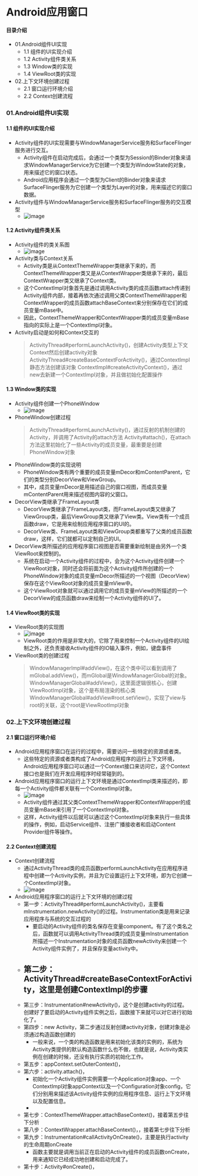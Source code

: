 # Android应用窗口
#### 目录介绍
- 01.Android组件UI实现
    - 1.1 组件的UI实现介绍
    - 1.2 Activity组件类关系
    - 1.3 Window类的实现
    - 1.4 ViewRoot类的实现
- 02.上下文环境创建过程
    - 2.1 窗口运行环境介绍
    - 2.2 Context创建流程



### 01.Android组件UI实现
#### 1.1 组件的UI实现介绍
- Activity组件的UI实现需要与WindowManagerService服务和SurfaceFlinger服务进行交互。
    - Activity组件在启动完成后，会通过一个类型为Session的Binder对象来请求WindowManagerService为它创建一个类型为WindowState的对象，用来描述它的窗口状态。
    - Android应用程序会通过一个类型为Client的Binder对象来请求SurfaceFlinger服务为它创建一个类型为Layer的对象，用来描述它的窗口数据。
- Activity组件与WindowManagerService服务和SurfaceFlinger服务的交互模型
    - ![image](https://img-blog.csdnimg.cn/15f1dd26c6604b2086fbc5709e8ad913.png)



#### 1.2 Activity组件类关系
- Activity组件的类关系图
    - ![image](https://img-blog.csdnimg.cn/6d7a25acd0d44157b2d177fb3616ec53.png)
- Activity类与Context关系
    - Activity类是从ContextThemeWrapper类继承下来的，而ContextThemeWrapper类又是从ContextWrapper类继承下来的，最后ContextWrapper类又继承了Context类。
    - 这个ContextImpl对象首先是通过调用Activity类的成员函数attach传递到Activity组件内部，接着再依次通过调用父类ContextThemeWrapper和ContextWrapper的成员函数attachBaseContext来分别保存在它们的成员变量mBase中。
    - 因此，ContextThemeWrapper和ContextWrapper类的成员变量mBase指向的实际上是一个ContextImpl对象。
- Activity启动是如何和Context交互的
    > ActivityThread#performLaunchActivity()，创建Activity类型上下文Context然后创建activity对象
    > ActivityThread#createBaseContextForActivity()，通过ContextImpl静态方法创建该对象
    > ContextImpl#createActivityContext()，通过new去新建一个ContextImpl对象，并且做初始化配置操作


#### 1.3 Window类的实现
- Activity组件创建一个PhoneWindow
    - ![image](https://img-blog.csdnimg.cn/6aedf6d232f04dee8012e8ff07ee8194.png)
- PhoneWindow创建过程
    > ActivityThread#performLaunchActivity()，通过反射的机制创建的Activity，并调用了Activity的attach方法
    > Activity#attach()，在attach方法这里初始化了一些Activity的成员变量，最重要是创建PhoneWindow对象
- PhoneWindow类的实现说明
    - PhoneWindow类有两个重要的成员变量mDecor和mContentParent，它们的类型分别DecorView和ViewGroup。
    - 其中，成员变量mDecor是用描述自己的窗口视图，而成员变量mContentParent用来描述视图内容的父窗口。
- DecorView类继承了FrameLayout类
    - DecorView类继承了FrameLayout类，而FrameLayout类又继承了ViewGroup类，最后ViewGroup类又继承了View类。View类有一个成员函数draw，它是用来绘制应用程序窗口的UI的。
    - DecorView类、FrameLayout类和ViewGroup类都重写了父类的成员函数draw，这样，它们就都可以定制自己的UI。
- DecorView类所描述的应用程序窗口视图是否需要重新绘制是由另外一个类ViewRoot来控制的。
    - 系统在启动一个Activity组件的过程中，会为这个Activity组件创建一个ViewRoot对象，同时还会将前面为这个Activity组件所创建的一个PhoneWindow对象的成员变量mDecor所描述的一个视图（DecorView）保存在这个ViewRoot对象的成员变量mView中。
    - 这个ViewRoot对象就可以通过调用它的成员变量mView的所描述的一个DecorView的成员函数draw来绘制一个Activity组件的UI了。



#### 1.4 ViewRoot类的实现
- ViewRoot类的实现图
    - ![image](https://img-blog.csdnimg.cn/08db5172602841529d8c5873660e324f.png)
    - ViewRoot类的作用是非常大的，它除了用来控制一个Activity组件的UI绘制之外，还负责接收Activity组件的IO输入事件，例如，键盘事件
- ViewRoot类的创建过程
    > WindowManagerImpl#addView()，在这个类中可以看到调用了mGlobal.addView()，而mGlobal是WindowManagerGlobal的对象。
    > WindowManagerGlobal#addView()，这里面逻辑很核心，创建ViewRootImpl对象，这个是布局渲染的核心类
    > WindowManagerGlobal#addView#root.setView()，实现了view与root的关联，这个root是ViewRootImpl对象



### 02.上下文环境创建过程
#### 2.1 窗口运行环境介绍
- Android应用程序窗口在运行的过程中，需要访问一些特定的资源或者类。
    - 这些特定的资源或者类构成了Android应用程序的运行上下文环境，Android应用程序窗口可以通过一个Context接口来访问它，这个Context接口也是我们在开发应用程序时经常碰到的。
- Android应用程序窗口的运行上下文环境是通过ContextImpl类来描述的，即每一个Activity组件都关联有一个ContextImpl对象。
    - ![image](https://img-blog.csdnimg.cn/f01624ded7b14201b870217fb5624d5e.png)
    - Activity组件通过其父类ContextThemeWrapper和ContextWrapper的成员变量mBase来引用了一个ContextImpl对象。
    - 这样，Activity组件以后就可以通过这个ContextImpl对象来执行一些具体的操作，例如，启动Service组件、注册广播接收者和启动Content Provider组件等操作。



#### 2.2 Context创建流程
- Context创建流程
    - 通过ActivityThread类的成员函数performLaunchActivity在应用程序进程中创建一个Activity实例，并且为它设置运行上下文环境，即为它创建一个ContextImpl对象。
    - ![image](https://img-blog.csdnimg.cn/31f9b74ee10644a4ac6ce2952d567c93.png)
- Android应用程序窗口的运行上下文环境的创建过程
    - 第一步：ActivityThread#performLaunchActivity()，主要看mInstrumentation.newActivity()的过程。Instrumentation类是用来记录应用程序与系统的交互过程的
        - 要启动的Activity组件的类名保存在变量component。有了这个类名之后，函数就可以调用ActivityThread类的成员变量mInstrumentation所描述一个Instrumentation对象的成员函数newActivity来创建一个Activity组件实例了，并且保存变量activity中。
    - 第二步：ActivityThread#createBaseContextForActivity，这里是创建ContextImpl的步骤
        - 
    - 第三步：Instrumentation#newActivity()，这个是创建activity的过程。创建好了要启动的Activity组件实例之后，函数接下来就可以对它进行初始化了。
    - 第四步：new Activity，第二步通过反射创建activity对象，创建对象是必须通过构造函数创建的
        - 一般来说，一个类的构造函数是用来初始化该类的实例的，系统为Activity类提供的默认构造函数什么也不做，也就是说，Activity类实例在创建的时候，还没有执行实质的初始化工作。
    - 第五步：appContext.setOuterContext()，
    - 第六步：activity.attach()，
        - 初始化一个Activity组件实例需要一个Application对象app、一个ContextImpl对象appContext以及一个Configuration对象config，它们分别用来描述该Activity组件实例的应用程序信息、运行上下文环境以及配置信息。
        - 
    - 第七步：ContextThemeWrapper.attachBaseContext()，接着第五步往下分析
    - 第八步：ContextWrapper.attachBaseContext()，，接着第七步往下分析
    - 第九步：Instrumentation#callActivityOnCreate()，主要是执行activity的生命周期onCreate
        - 函数主要就是调用当前正在启动的Activity组件的成员函数onCreate，用来通知它已经成功地创建和启动完成了。
    - 第十步：Activity#onCreate()，











